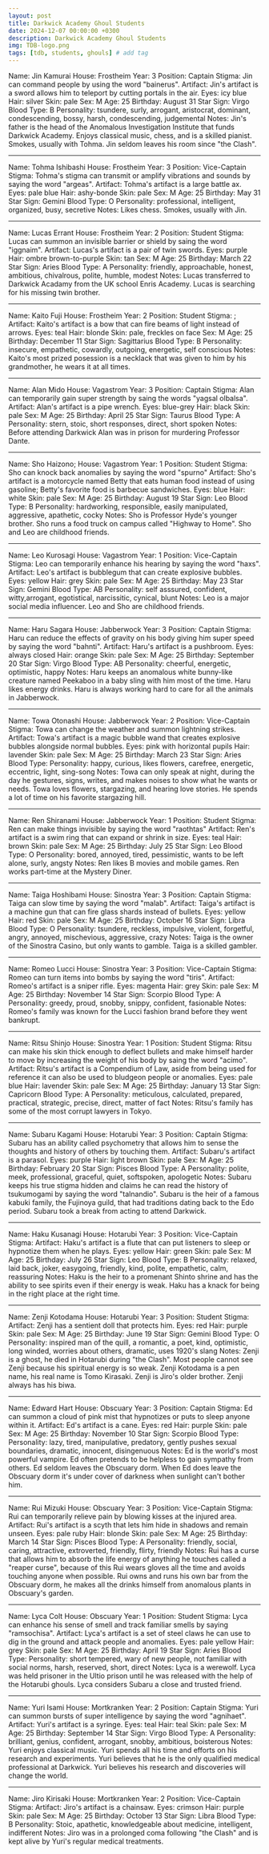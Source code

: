 ```yaml
---
layout: post
title: Darkwick Academy Ghoul Students
date: 2024-12-07 00:00:00 +0300
description: Darkwick Academy Ghoul Students
img: TDB-logo.png 
tags: [tdb, students, ghouls] # add tag
---
```


Name: Jin Kamurai
House: Frostheim
Year: 3
Position: Captain
Stigma: Jin can command people by using the word "bainerus".
Artifact: Jin's artifact is a sword allows him to teleport by cutting portals in the air.
Eyes: icy blue
Hair: silver
Skin: pale
Sex: M
Age: 25
Birthday: August 31
Star Sign: Virgo
Blood Type: B
Personality: tsundere, surly, arrogant, aristocrat, dominant, condescending, bossy, harsh, condescending, judgemental
Notes: Jin's father is the head of the Anomalous Investigation Institute that funds Darkwick Academy. Enjoys classical music, chess, and is a skilled pianist. Smokes, usually with Tohma. Jin seldom leaves his room since "the Clash".

---

Name: Tohma Ishibashi
House: Frostheim
Year: 3
Position: Vice-Captain
Stigma: Tohma's stigma can transmit or amplify vibrations and sounds by saying the word "argeas".
Artifact: Tohma's artifact is a large battle ax.
Eyes: pale blue
Hair: ashy-bonde
Skin: pale
Sex: M
Age: 25
Birthday: May 31
Star Sign: Gemini
Blood Type: O
Personality: professional, intelligent, organized, busy, secretive
Notes: Likes chess. Smokes, usually with Jin.

---

Name: Lucas Errant
House: Frostheim
Year: 2
Position: Student
Stigma: Lucas can summon an invisible barrier or shield by saing the word "iggnaim".
Artifact: Lucas's artifact is a pair of twin swords.
Eyes: purple
Hair: ombre brown-to-purple
Skin: tan
Sex: M
Age: 25
Birthday: March 22
Star Sign: Aries
Blood Type: A
Personality: friendly, approachable, honest, ambitious, chivalrous, polite, humble, modest
Notes: Lucas transferred to Darkwick Acadamy from the UK school Enris Academy. Lucas is searching for his missing twin brother.

---

Name: Kaito Fuji
House: Frostheim
Year: 2
Position: Student
Stigma: ;
Artifact: Kaito's artifact is a bow that can fire beams of light instead of arrows.
Eyes: teal
Hair: blonde
Skin: pale, freckles on face
Sex: M
Age: 25
Birthday: December 11
Star Sign: Sagittarius
Blood Type: B
Personality: insecure, empathetic, cowardly, outgoing, energetic, self conscious
Notes: Kaito's most prized posession is a necklack that was given to him by his grandmother, he wears it at all times.

---

Name: Alan Mido
House: Vagastrom
Year: 3
Position: Captain
Stigma: Alan can temporarily gain super strength by saing the words "yagsal olbalsa".
Artifact: Alan's artifact is a pipe wrench.
Eyes: blue-grey
Hair: black
Skin: pale
Sex: M
Age: 25
Birthday: April 25
Star Sign: Taurus
Blood Type: A
Personality: stern, stoic, short responses, direct, short spoken
Notes: Before attending Darkwick Alan was in prison for murdering Professor Dante.

---

Name: Sho Haizono;
House: Vagastrom
Year: 1
Position: Student
Stigma: Sho can knock back anomalies by saying the word "spurno"
Artifact: Sho's artifact is a motorcycle named Betty that eats human food instead of using gasoline; Betty's favorite food is barbecue sandwiches.
Eyes: blue
Hair: white
Skin: pale
Sex: M
Age: 25
Birthday: August 19
Star Sign: Leo
Blood Type: B
Personality: hardworking, responsible, easily manipulated, aggressive, apathetic, cocky
Notes: Sho is Professor Hyde's younger brother. Sho runs a food truck on campus called "Highway to Home". Sho and Leo are childhood friends.

---

Name: Leo Kurosagi
House: Vagastrom
Year: 1
Position: Vice-Captain 
Stigma: Leo can temporarily enhance his hearing by saying the word "haxs".
Artifact: Leo's artifact is bubblegum that can create explosive bubbles.
Eyes: yellow
Hair: grey
Skin: pale
Sex: M
Age: 25
Birthday: May 23
Star Sign: Gemini
Blood Type: AB
Personality: self asssured, confident, witty,arrogant, egotistical, narcissitic, cynical, blunt
Notes: Leo is a major social media influencer. Leo and Sho are childhood friends.

---

Name:  Haru Sagara
House: Jabberwock
Year: 3
Position: Captain 
Stigma: Haru can reduce the effects of gravity on his body giving him super speed by saying the word "bahnti".
Artifact: Haru's artifact is a pushbroom.
Eyes: always closed
Hair: orange
Skin: pale
Sex: M
Age: 25
Birthday: September 20
Star Sign: Virgo
Blood Type: AB
Personality: cheerful, energetic, optimistic, happy
Notes: Haru keeps an anomalous white bunny-like creature named Peekaboo in a baby sling with him most of the time. Haru likes energy drinks. Haru is always working hard to care for all the animals in Jabberwock.

---

Name: Towa Otonashi
House: Jabberwock
Year: 2
Position: Vice-Captain 
Stigma: Towa can change the weather and summon lightning strikes.
Artifact: Towa's artifact is a magic bubble wand that creates explosive bubbles alongside normal bubbles.
Eyes: pink with horizontal pupils
Hair: lavender
Skin: pale
Sex: M
Age: 25
Birthday: March 23
Star Sign: Aries
Blood Type: 
Personality: happy, curious, likes flowers, carefree, energetic, eccentric, light, sing-song 
Notes: Towa can only speak at night, during the day he gestures, signs, writes, and makes noises to show what he wants or needs. Towa loves flowers, stargazing, and hearing love stories. He spends a lot of time on his favorite stargazing hill.

---

Name: Ren Shiranami
House: Jabberwock
Year: 1
Position: Student
Stigma: Ren can make things invisible by saying the word "raothtas"
Artifact: Ren's artifact is a swim ring that can expand or shrink in size.
Eyes: teal
Hair: brown
Skin: pale
Sex: M
Age: 25
Birthday: July 25
Star Sign: Leo
Blood Type: O
Personality: bored, annoyed, tired, pessimistic, wants to be left alone, surly, angsty
Notes: Ren likes B movies and mobile games. Ren works part-time at the Mystery Diner.

---

Name: Taiga Hoshibami
House: Sinostra
Year: 3
Position: Captain
Stigma: Taiga can slow time by saying the word "malab".
Artifact: Taiga's artifact is a machine gun that can fire glass shards instead of bullets.
Eyes: yellow
Hair: red
Skin: pale
Sex: M
Age: 25
Birthday: October 16
Star Sign: Libra
Blood Type: O
Personality: tsundere, reckless, impulsive, violent, forgetful, angry, annoyed, mischevious, aggressive, crazy 
Notes: Taiga is the owner of the Sinostra Casino, but only wants to gamble. Taiga is a skilled gambler.

---

Name: Romeo Lucci
House: Sinostra
Year: 3
Position: Vice-Captain
Stigma: Romeo can turn items into bombs by saying the word "tiris".
Artifact: Romeo's artifact is a sniper rifle.
Eyes: magenta
Hair: grey
Skin: pale
Sex: M
Age: 25
Birthday: November 14
Star Sign: Scorpio
Blood Type: A
Personality: greedy, proud, snobby, snippy, confident, fasionable 
Notes: Romeo's family was known for the Lucci fashion brand before they went bankrupt. 

---

Name: Ritsu Shinjo
House: Sinostra 
Year: 1
Position: Student
Stigma: Ritsu can make his skin thick enough to deflect bullets and make himself harder to move by increasing the weight of his body by saing the word "acimo".
Artifact: Ritsu's artifact is a Compendium of Law, aside from being used for reference it can also be used to bludgeon people or anomalies. 
Eyes: pale blue
Hair: lavender
Skin: pale
Sex: M
Age: 25
Birthday: January 13
Star Sign: Capricorn
Blood Type: A
Personality: meticulous, calculated, prepared, practical, strategic, precise, direct, matter of fact
Notes: Ritsu's family has some of the most corrupt lawyers in Tokyo.

---

Name: Subaru Kagami
House: Hotarubi
Year: 3
Position: Captain
Stigma: Subaru has an ability called psychometry that allows him to sense the thoughts and history of others by touching them.
Artifact: Subaru's artifact is a parasol.
Eyes: purple
Hair: light brown
Skin: pale
Sex: M
Age: 25
Birthday: February 20
Star Sign: Pisces
Blood Type: A
Personality: polite, meek, professional, graceful, quiet, softspoken, apologetic
Notes: Subaru keeps his true stigma hidden and claims he can read the history of tsukumogami by saying the word "talnandio". Subaru is the heir of a famous kabuki family, the Fujinoya guild, that had traditions dating back to the Edo period. Subaru took a break from acting to attend Darkwick.

---

Name: Haku Kusanagi
House: Hotarubi
Year: 3
Position: Vice-Captain
Stigma: 
Artifact: Haku's artifact is a flute that can put listeners to sleep or hypnotize them when he plays.
Eyes: yellow
Hair: green
Skin: pale
Sex: M
Age: 25
Birthday: July 26
Star Sign: Leo
Blood Type: B
Personality: relaxed, laid back, joker, easygoing, friendly, kind, polite, empathetic, calm, reassuring
Notes: Haku is the heir to a promenant Shinto shrine and has the ability to see spirits even if their energy is weak. Haku has a knack for being in the right place at the right time.

---

Name: Zenji Kotodama 
House: Hotarubi 
Year: 3
Position: Student
Stigma: 
Artifact: Zenji has a sentient doll that protects him.
Eyes: red
Hair: purple
Skin: pale
Sex: M
Age: 25
Birthday: June 19
Star Sign: Gemini
Blood Type: O
Personality: inspired man of the quill, a romantic, a poet, kind, optimistic, long winded, worries about others, dramatic, uses 1920's slang
Notes: Zenji is a ghost, he died in Hotarubi during "the Clash". Most people cannot see Zenji because his spiritual energy is so weak. Zenji Kotodama is a pen name, his real name is Tomo Kirasaki. Zenji is Jiro's older brother. Zenji always has his biwa.

---

Name: Edward Hart
House: Obscuary
Year: 3
Position: Captain
Stigma: Ed can summon a cloud of pink mist that hypnotizes or puts to sleep anyone within it.
Artifact: Ed's artifact is a cane.
Eyes: red
Hair: purple
Skin: pale
Sex: M
Age: 25
Birthday: November 10
Star Sign: Scorpio
Blood Type: 
Personality: lazy, tired, manipulative, predatory, gently pushes sexual boundaries, dramatic, innocent, disingenuous
Notes: Ed is the world's most powerful vampire. Ed often pretends to be helpless to gain sympathy from others. Ed seldom leaves the Obscuary dorm. When Ed does leave the Obscuary dorm it's under cover of darkness when sunlight can't bother him.

---

Name: Rui Mizuki
House: Obscuary
Year: 3
Position: Vice-Captain
Stigma: Rui can temporarily relieve pain by blowing kisses at the injured area.
Artifact: Rui's artifact is a scyth that lets him hide in shadows and remain unseen.
Eyes: pale ruby
Hair: blonde
Skin: pale
Sex: M
Age: 25
Birthday: March 14
Star Sign: Pisces
Blood Type: A
Personality: friendly, social, caring, attractive, extroverted, friendly, flirty, friendly
Notes: Rui has a curse that allows him to absorb the life energy of anything he touches called a "reaper curse", because of this Rui wears gloves all the time and avoids touching anyone when possible. Rui owns and runs his own bar from the Obscuary dorm, he makes all the drinks himself from anomalous plants in Obscuary's garden.

---

Name: Lyca Colt
House: Obscuary
Year: 1
Position: Student
Stigma: Lyca can enhance his sense of smell and track familiar smells by saying "ramsochisa".
Artifact: Lyca's artifact is a set of steel claws he can use to dig in the ground and attack people and anomalies.
Eyes: pale yellow
Hair: grey
Skin: pale
Sex: M
Age: 25
Birthday: April 19
Star Sign: Aries
Blood Type: 
Personality: short tempered, wary of new people, not familiar with social norms, harsh, reserved, short, direct
Notes: Lyca is a werewolf. Lyca was held prisoner in the Ultio prison until he was released with the help of the Hotarubi ghouls. Lyca considers Subaru a close and trusted friend.

---

Name: Yuri Isami
House: Mortkranken
Year: 2
Position: Captain
Stigma: Yuri can summon bursts of super intelligence by saying the word "agnihaet".
Artifact: Yuri's artifact is a syringe.
Eyes: teal
Hair: teal
Skin: pale
Sex: M
Age: 25
Birthday: September 14
Star Sign: Virgo
Blood Type: A
Personality: brilliant, genius, confident, arrogant, snobby, ambitious, boisterous
Notes: Yuri enjoys classical music. Yuri spends all his time and efforts on his research and experiments. Yuri believes that he is the only qualified medical professional at Darkwick. Yuri believes his research and discoveries will change the world.

---

Name: Jiro Kirisaki
House: Mortkranken 
Year: 2
Position: Vice-Captain
Stigma: 
Artifact: Jiro's artifact is a chainsaw.
Eyes: crimson 
Hair: purple
Skin: pale
Sex: M
Age: 25
Birthday: October 13
Star Sign: Libra
Blood Type: B
Personality: Stoic, apathetic, knowledgeable about medicine, intelligent, indifferent
Notes: Jiro was in a prolonged coma following "the Clash" and is kept alive by Yuri's regular medical treatments.

